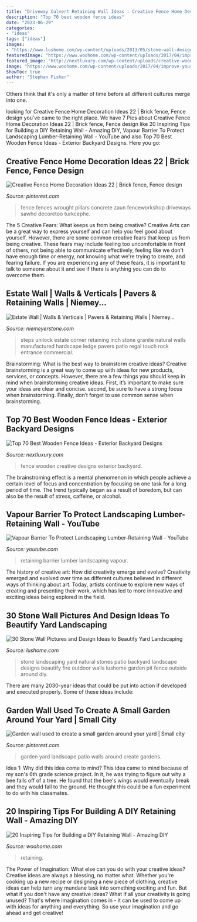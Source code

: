 ```yaml
---
title: "Driveway Culvert Retaining Wall Ideas : Creative Fence Home Decoration Ideas 22"
description: "Top 70 best wooden fence ideas"
date: "2023-06-29"
categories:
- "ideas"
tags: ["ideas"]
images:
- "https://www.lushome.com/wp-content/uploads/2013/05/stone-wall-design-ideas-yard-landscaping-15.jpg"
featuredImage: "https://www.woohome.com/wp-content/uploads/2017/04/improve-your-yard-by-a-retaining-wall-1-1.jpg"
featured_image: "http://nextluxury.com/wp-content/uploads/creative-wooden-fence-home-ideas.jpg"
image: "https://www.woohome.com/wp-content/uploads/2017/04/improve-your-yard-by-a-retaining-wall-1-1.jpg"
ShowToc: true
author: "Stephan Fisher"
---
```



Others think that it's only a matter of time before all different cultures merge into one.

	

		
looking for Creative Fence Home Decoration Ideas 22 | Brick fence, Fence design you've came to the right place. We have 7 Pics about Creative Fence Home Decoration Ideas 22 | Brick fence, Fence design like 20 Inspiring Tips for Building a DIY Retaining Wall - Amazing DIY, Vapour Barrier To Protect Landscaping Lumber-Retaining Wall - YouTube and also Top 70 Best Wooden Fence Ideas - Exterior Backyard Designs. Here you go:
		
    
## Creative Fence Home Decoration Ideas 22 | Brick Fence, Fence Design

<img loading=lazy src="https://i.pinimg.com/736x/2e/cf/5d/2ecf5d8380262f86ac63a0e133698caa.jpg" onerror="this.onerror=null;this.src='https://tse3.mm.bing.net/th?id=OIP.E8KAUYAuotZTLso8el90qwHaEa&amp;pid=15.1';" alt="Creative Fence Home Decoration Ideas 22 | Brick fence, Fence design">

_Source: pinterest.com_

>fence fences wrought pillars concrete zaun fenceworkshop driveways sawhd decoretoo turkcephe. 

	

The 5 Creative Fears: What keeps us from being creative?
Creative Arts can be a great way to express yourself and can help you feel good about yourself. However, there are some common creative fears that keep us from being creative. These fears may include feeling too uncomfortable in front of others, not being able to communicate effectively, feeling like we don't have enough time or energy, not knowing what we're trying to create, and fearing failure. If you are experiencing any of these fears, it is important to talk to someone about it and see if there is anything you can do to overcome them.

    
## Estate Wall | Walls &amp; Verticals | Pavers &amp; Retaining Walls | Niemey...

<img loading=lazy src="https://www.niemeyerstone.com/products/images/products/original/estate-wall_7.jpg" onerror="this.onerror=null;this.src='https://tse4.mm.bing.net/th?id=OIP.0y2sHj7yIgRaCrvB49N09wHaD3&amp;pid=15.1';" alt="Estate Wall | Walls &amp; Verticals | Pavers &amp; Retaining Walls | Niemey...">

_Source: niemeyerstone.com_

>steps unilock estate corner retaining inch stone granite natural walls manufactured hardscape ledge pavers patio regal touch rock entrance commercial. 

	

Brainstorming: What is the best way to brainstorm creative ideas?
Creative brainstorming is a great way to come up with ideas for new products, services, or concepts. However, there are a few things you should keep in mind when brainstorming creative ideas. First, it’s important to make sure your ideas are clear and concise. second, be sure to have a strong focus when brainstorming. Finally, don’t forget to use common sense when brainstorming.

    
## Top 70 Best Wooden Fence Ideas - Exterior Backyard Designs

<img loading=lazy src="http://nextluxury.com/wp-content/uploads/creative-wooden-fence-home-ideas.jpg" onerror="this.onerror=null;this.src='https://tse4.mm.bing.net/th?id=OIP.5m337TYTH7NYCprBxmV60gAAAA&amp;pid=15.1';" alt="Top 70 Best Wooden Fence Ideas - Exterior Backyard Designs">

_Source: nextluxury.com_

>fence wooden creative designs exterior backyard. 

	

The brainstroming effect is a mental phenomenon in which people achieve a certain level of focus and concentration by focusing on one task for a long period of time. The trend typically began as a result of boredom, but can also be the result of stress, caffeine, or alcohol.

    
## Vapour Barrier To Protect Landscaping Lumber-Retaining Wall - YouTube

<img loading=lazy src="https://i.ytimg.com/vi/YWqOdIork6g/maxresdefault.jpg" onerror="this.onerror=null;this.src='https://tse2.mm.bing.net/th?id=OIP.bUhhjF4jFyA2nbsqLX7l_wHaEK&amp;pid=15.1';" alt="Vapour Barrier To Protect Landscaping Lumber-Retaining Wall - YouTube">

_Source: youtube.com_

>retaining barrier lumber landscaping vapour. 

	

The history of creative art: How did creativity emerge and evolve?
Creativity emerged and evolved over time as different cultures believed in different ways of thinking about art. Today, artists continue to explore new ways of creating and presenting their work, which has led to more innovative and exciting ideas being explored in the field.

    
## 30 Stone Wall Pictures And Design Ideas To Beautify Yard Landscaping

<img loading=lazy src="https://www.lushome.com/wp-content/uploads/2013/05/stone-wall-design-ideas-yard-landscaping-15.jpg" onerror="this.onerror=null;this.src='https://tse4.mm.bing.net/th?id=OIP.aIhm8hYBqULcnEn_HBFFlQHaE6&amp;pid=15.1';" alt="30 Stone Wall Pictures and Design Ideas to Beautify Yard Landscaping">

_Source: lushome.com_

>stone landscaping yard natural stones patio backyard landscape designs beautify fire outdoor walls lushome garden pit fence outside around diy. 

	

There are many 2030-year ideas that could be put into action if developed and executed properly. Some of these ideas include:

    
## Garden Wall Used To Create A Small Garden Around Your Yard | Small City

<img loading=lazy src="https://i.pinimg.com/originals/89/75/e5/8975e56284cd78f1c2e9ff5e91d53fdf.jpg" onerror="this.onerror=null;this.src='https://tse4.mm.bing.net/th?id=OIP.1Kf27bWzAz_OBoh5SvtEjwHaLL&amp;pid=15.1';" alt="Garden wall used to create a small garden around your yard | Small city">

_Source: pinterest.com_

>garden yard landscape patio walls around create gardens. 

	

Idea 1: Why did this idea come to mind?
This idea came to mind because of my son's 6th grade science project. In it, he was trying to figure out why a bee falls off of a tree. He found that the bee's wings would eventually break and they would fall to the ground. He thought this could be a fun experiment to do with his classmates.

    
## 20 Inspiring Tips For Building A DIY Retaining Wall - Amazing DIY

<img loading=lazy src="https://www.woohome.com/wp-content/uploads/2017/04/improve-your-yard-by-a-retaining-wall-1-1.jpg" onerror="this.onerror=null;this.src='https://tse3.mm.bing.net/th?id=OIP.toUP6qq077tYRIm9J1iHBwHaLA&amp;pid=15.1';" alt="20 Inspiring Tips for Building a DIY Retaining Wall - Amazing DIY">

_Source: woohome.com_

>retaining. 

	

The Power of Imagination: What else can you do with your creative ideas?
Creative ideas are always a blessing, no matter what. Whether you're cooking up a new recipe or designing a new piece of clothing, creative ideas can help turn any mundane task into something exciting and fun. But what if you don't have any creative ideas? What if all your creativity is going unused? That's where imagination comes in - it can be used to come up with ideas for anything and everything. So use your imagination and go ahead and get creative!

